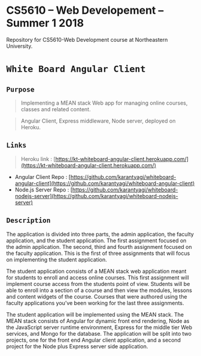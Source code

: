 # CS5610 – Web Developement – Summer 1 2018
Repository for CS5610-Web Development course at Northeastern University.

# `White Board Angular Client`

## `Purpose` <br/>

> Implementing a MEAN stack Web app for managing online courses, classes and related content.

> Angular Client, Express middleware, Node server, deployed on Heroku.<br>

## `Links`

> Heroku link : [https://kt-whiteboard-angular-client.herokuapp.com/](https://kt-whiteboard-angular-client.herokuapp.com/)
- Angular Client Repo : [https://github.com/karantyagi/whiteboard-angular-client](https://github.com/karantyagi/whiteboard-angular-client)
- Node.js Server Repo : [https://github.com/karantyagi/whiteboard-nodejs-server](https://github.com/karantyagi/whiteboard-nodejs-server)

## `Description`

The application is divided into three parts, the admin application, the faculty application, and the student application. The first assignment focused on the admin application. The second, third and fourth assignment focused on the faculty application. This is the first of three assignments that will focus on implementing the student application.

The student application consists of a MEAN stack web application meant for students to enroll and access online courses. This first assignment will implement course access from the students point of view. Students will be able to enroll into a section of a course and then view the modules, lessons and content widgets of the course. Courses that were authored using the faculty applications you’ve been working for the last three assignments.

The student application will be implemented using the MEAN stack. The MEAN stack consists of Angular for dynamic front end rendering, Node as the JavaScript server runtime environment, Express for the middle tier Web services, and Mongo for the database. The application will be split into two projects, one for the front end Angular client application, and a second project for the Node plus Express server side application. 

